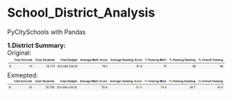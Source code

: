 # School_District_Analysis
PyCitySchools with Pandas

**1.District Summary:**
 <br /> Original: <br /> 
   ![Original District Summary](Resources/images/original_district_summary.png)
 <br /> Exmepted: <br /> 
   ![Exempted District Summary](Resources/images/exempted_district_summary.png)
